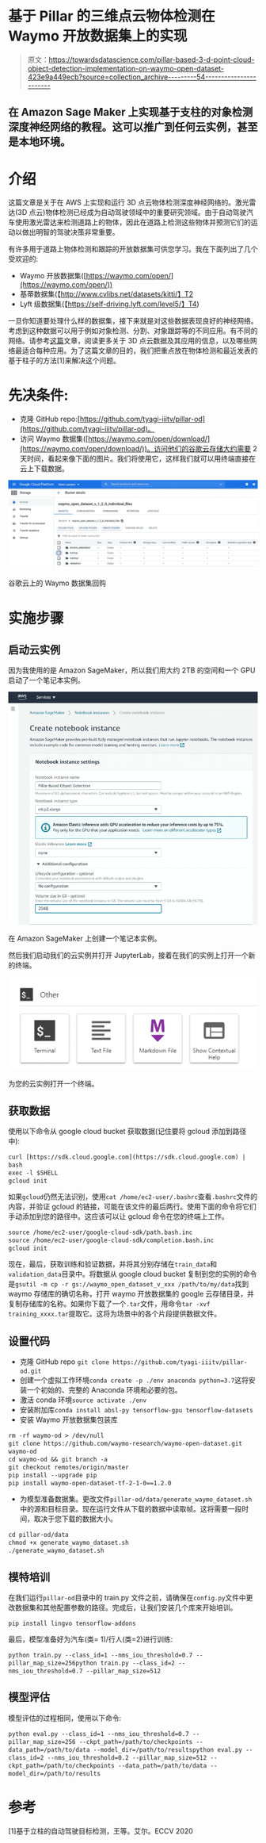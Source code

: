 # 基于 Pillar 的三维点云物体检测在 Waymo 开放数据集上的实现

> 原文：<https://towardsdatascience.com/pillar-based-3-d-point-cloud-object-detection-implementation-on-waymo-open-dataset-423e9a449ecb?source=collection_archive---------54----------------------->

## 在 Amazon Sage Maker 上实现基于支柱的对象检测深度神经网络的教程。这可以推广到任何云实例，甚至是本地环境。

# 介绍

这篇文章是关于在 AWS 上实现和运行 3D 点云物体检测深度神经网络的。激光雷达(3D 点云)物体检测已经成为自动驾驶领域中的重要研究领域。由于自动驾驶汽车使用激光雷达来检测道路上的物体，因此在道路上检测这些物体并预测它们的运动以做出明智的驾驶决策非常重要。

有许多用于道路上物体检测和跟踪的开放数据集可供您学习。我在下面列出了几个受欢迎的:

*   Waymo 开放数据集([https://waymo.com/open/](https://waymo.com/open/))
*   基蒂数据集(【http://www.cvlibs.net/datasets/kitti/】T2
*   Lyft 级数据集(【https://self-driving.lyft.com/level5/】T4)

一旦你知道要处理什么样的数据集，接下来就是对这些数据表现良好的神经网络。考虑到这种数据可以用于例如对象检测、分割、对象跟踪等的不同应用。有不同的网络。请参考[这篇](https://medium.com/@a_tyagi/3d-point-clouds-bounding-box-detection-and-tracking-pointnet-pointnet-lasernet-point-pillars-9439af14dfba)文章，阅读更多关于 3D 点云数据及其应用的信息，以及哪些网络最适合每种应用。为了这篇文章的目的，我们把重点放在物体检测和最近发表的基于柱子的方法[1]来解决这个问题。

# 先决条件:

*   克隆 GitHub repo:[https://github.com/tyagi-iiitv/pillar-od](https://github.com/tyagi-iiitv/pillar-od)。
*   访问 Waymo 数据集([https://waymo.com/open/download/](https://waymo.com/open/download/))。访问他们的谷歌云存储大约需要 2 天时间，看起来像下面的图片。我们将使用它，这样我们就可以用终端直接在云上下载数据。

![](img/32b2a55b0f95870cc78c6e8d2d85d917.png)

谷歌云上的 Waymo 数据集回购

# 实施步骤

## 启动云实例

因为我使用的是 Amazon SageMaker，所以我们用大约 2TB 的空间和一个 GPU 启动了一个笔记本实例。

![](img/01fce909a7213c3911d5151a5a183270.png)

在 Amazon SageMaker 上创建一个笔记本实例。

然后我们启动我们的云实例并打开 JupyterLab，接着在我们的实例上打开一个新的终端。

![](img/41d26ca8d52da3408b1f1c5119f0b0c7.png)

为您的云实例打开一个终端。

## 获取数据

使用以下命令从 google cloud bucket 获取数据(记住要将 gcloud 添加到路径中):

```
curl [https://sdk.cloud.google.com](https://sdk.cloud.google.com) | bash
exec -l $SHELL
gcloud init
```

如果`gcloud`仍然无法识别，使用`cat /home/ec2-user/.bashrc`查看`.bashrc`文件的内容，并验证 gcloud 的链接，可能在该文件的最后两行。使用下面的命令将它们手动添加到您的路径中。这应该可以让 gcloud 命令在您的终端上工作。

```
source /home/ec2-user/google-cloud-sdk/path.bash.inc
source /home/ec2-user/google-cloud-sdk/completion.bash.inc
gcloud init
```

现在，最后，获取训练和验证数据，并将其分别存储在`train_data`和`validation_data`目录中。将数据从 google cloud bucket 复制到您的实例的命令是`gsutil -m cp -r gs://waymo_open_dataset_v_xxx /path/to/my/data`找到 waymo 存储库的确切名称，打开 waymo 开放数据集的 google 云存储目录，并复制存储库的名称。如果你下载了一个`.tar`文件，用命令`tar -xvf training_xxxx.tar`提取它。这将为场景中的各个片段提供数据文件。

## 设置代码

*   克隆 GitHub repo `git clone https://github.com/tyagi-iiitv/pillar-od.git`
*   创建一个虚拟工作环境`conda create -p ./env anaconda python=3.7`这将安装一个初始的、完整的 Anaconda 环境和必要的包。
*   激活 conda 环境`source activate ./env`
*   安装附加库`conda install absl-py tensorflow-gpu tensorflow-datasets`
*   安装 Waymo 开放数据集包装库

```
rm -rf waymo-od > /dev/null
git clone https://github.com/waymo-research/waymo-open-dataset.git waymo-od
cd waymo-od && git branch -a
git checkout remotes/origin/master
pip install --upgrade pip
pip install waymo-open-dataset-tf-2-1-0==1.2.0
```

*   为模型准备数据集。更改文件`pillar-od/data/generate_waymo_dataset.sh`中的源和目标目录。现在运行文件从下载的数据中读取帧。这将需要一段时间，取决于您下载的数据大小。

```
cd pillar-od/data
chmod +x generate_waymo_dataset.sh
./generate_waymo_dataset.sh
```

## 模特培训

在我们运行`pillar-od`目录中的 train.py 文件之前，请确保在`config.py`文件中更改数据集和其他配置参数的路径。完成后，让我们安装几个库来开始培训。

```
pip install lingvo tensorflow-addons
```

最后，模型准备好为汽车(类= 1)/行人(类=2)进行训练:

```
python train.py --class_id=1 --nms_iou_threshold=0.7 --pillar_map_size=256python train.py --class_id=2 --nms_iou_threshold=0.7 --pillar_map_size=512
```

## 模型评估

模型评估的过程相同，使用以下命令:

```
python eval.py --class_id=1 --nms_iou_threshold=0.7 --pillar_map_size=256 --ckpt_path=/path/to/checkpoints --data_path=/path/to/data --model_dir=/path/to/resultspython eval.py --class_id=2 --nms_iou_threshold=0.2 --pillar_map_size=512 --ckpt_path=/path/to/checkpoints --data_path=/path/to/data --model_dir=/path/to/results
```

# 参考

[1]基于立柱的自动驾驶目标检测，王等。艾尔。ECCV 2020